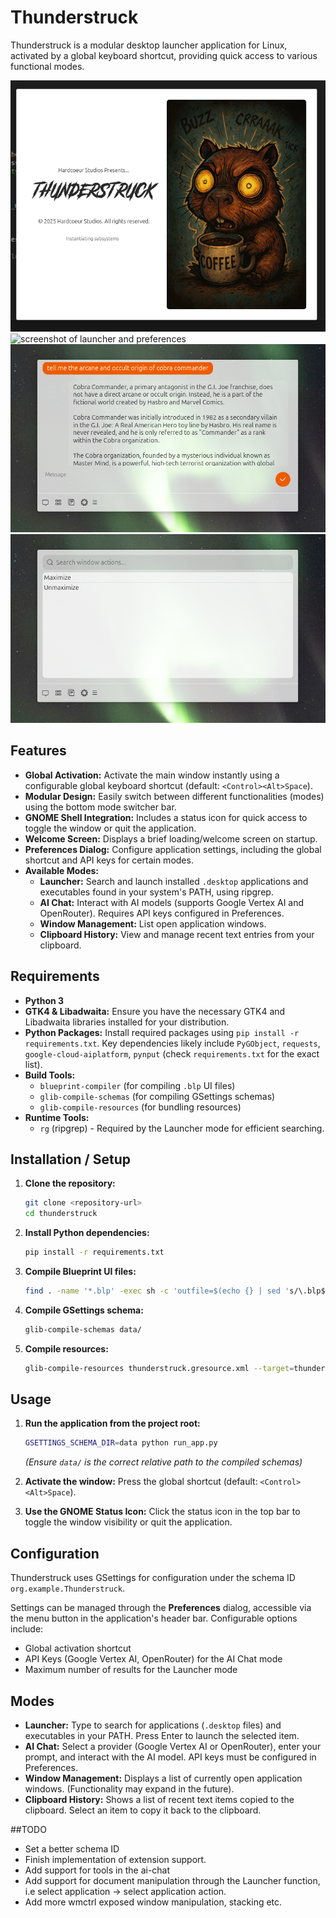 # Thunderstruck

Thunderstruck is a modular desktop launcher application for Linux, activated by a global keyboard shortcut, providing quick access to various functional modes.

![screenshot of splash](promoresource/splash.png)
![screenshot of launcher and preferences](promoresource/launcherandprefs.png)
![screenshot of aichat](promoresource/aichat.png)
![screenshot of wmctrl](promoresource/wmctrl.png)

## Features

*   **Global Activation:** Activate the main window instantly using a configurable global keyboard shortcut (default: `<Control><Alt>Space`).
*   **Modular Design:** Easily switch between different functionalities (modes) using the bottom mode switcher bar.
*   **GNOME Shell Integration:** Includes a status icon for quick access to toggle the window or quit the application.
*   **Welcome Screen:** Displays a brief loading/welcome screen on startup.
*   **Preferences Dialog:** Configure application settings, including the global shortcut and API keys for certain modes.
*   **Available Modes:**
    *   **Launcher:** Search and launch installed `.desktop` applications and executables found in your system's PATH, using ripgrep.
    *   **AI Chat:** Interact with AI models (supports Google Vertex AI and OpenRouter). Requires API keys configured in Preferences.
    *   **Window Management:** List open application windows.
    *   **Clipboard History:** View and manage recent text entries from your clipboard.

## Requirements

*   **Python 3**
*   **GTK4 & Libadwaita:** Ensure you have the necessary GTK4 and Libadwaita libraries installed for your distribution.
*   **Python Packages:** Install required packages using `pip install -r requirements.txt`. Key dependencies likely include `PyGObject`, `requests`, `google-cloud-aiplatform`, `pynput` (check `requirements.txt` for the exact list).
*   **Build Tools:**
    *   `blueprint-compiler` (for compiling `.blp` UI files)
    *   `glib-compile-schemas` (for compiling GSettings schemas)
    *   `glib-compile-resources` (for bundling resources)
*   **Runtime Tools:**
    *   `rg` (ripgrep) - Required by the Launcher mode for efficient searching.

## Installation / Setup

1.  **Clone the repository:**
    ```bash
    git clone <repository-url>
    cd thunderstruck
    ```
2.  **Install Python dependencies:**
    ```bash
    pip install -r requirements.txt
    ```
3.  **Compile Blueprint UI files:**
    ```bash
    find . -name '*.blp' -exec sh -c 'outfile=$(echo {} | sed 's/\.blp$/.ui/'); blueprint-compiler compile {} --output "$outfile"' \; {} \;
    ```
4.  **Compile GSettings schema:**
    ```bash
    glib-compile-schemas data/
    ```
5.  **Compile resources:**
    ```bash
    glib-compile-resources thunderstruck.gresource.xml --target=thunderstruck.gresource
    ```

## Usage

1.  **Run the application from the project root:**
    ```bash
    GSETTINGS_SCHEMA_DIR=data python run_app.py
    ```
    *(Ensure `data/` is the correct relative path to the compiled schemas)*

2.  **Activate the window:** Press the global shortcut (default: `<Control><Alt>Space`).

3.  **Use the GNOME Status Icon:** Click the status icon in the top bar to toggle the window visibility or quit the application.

## Configuration

Thunderstruck uses GSettings for configuration under the schema ID `org.example.Thunderstruck`.

Settings can be managed through the **Preferences** dialog, accessible via the menu button in the application's header bar. Configurable options include:

*   Global activation shortcut
*   API Keys (Google Vertex AI, OpenRouter) for the AI Chat mode
*   Maximum number of results for the Launcher mode

## Modes

*   **Launcher:** Type to search for applications (`.desktop` files) and executables in your PATH. Press Enter to launch the selected item.
*   **AI Chat:** Select a provider (Google Vertex AI or OpenRouter), enter your prompt, and interact with the AI model. API keys must be configured in Preferences.
*   **Window Management:** Displays a list of currently open application windows. (Functionality may expand in the future).
*   **Clipboard History:** Shows a list of recent text items copied to the clipboard. Select an item to copy it back to the clipboard.

##TODO

* Set a better schema ID
* Finish implementation of extension support.
* Add support for tools in the ai-chat
* Add support for document manipulation through the Launcher function, i.e select application -> select application action.
* Add more wmctrl exposed window manipulation, stacking etc.
